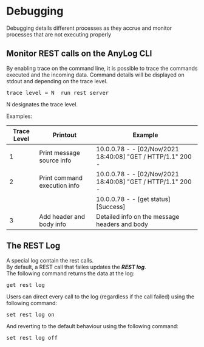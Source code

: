 # Debugging

Debugging details different processes as they accrue and monitor processes that are not executing properly

## Monitor REST calls on the AnyLog CLI

By enabling trace on the command line, it is possible to trace the commands executed and the incoming data.
Command details will be displayed on stdout and depending on the trace level.

<pre>
trace level = N  run rest server
</pre>

N designates the trace level.

Examples:

| Trace Level   | Printout | Example |
| ------------- | ------------- |   ---------- |
|1 | Print message source info |  10.0.0.78 - - [02/Nov/2021 18:40:08] "GET / HTTP/1.1" 200 - |
|2 | Print command execution info |  10.0.0.78 - - [02/Nov/2021 18:40:08] "GET / HTTP/1.1" 200 - |
|  |                              |  10.0.0.78 - - [get status] [Success] |
|3 | Add header and body info     |  Detailed info on the message headers and body |


## The REST Log

A special log contain the rest calls.  
By default, a REST call that failes updates the ***REST log***.  
The following command returns the data at the log:

<pre>
get rest log
</pre>

Users can direct every call to the log (regardless if the call failed) using the following command:
<pre>
set rest log on
</pre>
And reverting to the default behaviour using the following command:
<pre>
set rest log off
</pre>